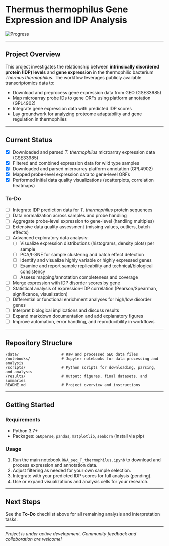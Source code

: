 
# Thermus thermophilus Gene Expression and IDP Analysis

![Progress](https://img.shields.io/badge/Progress-40%25-yellow)

---

## Project Overview

This project investigates the relationship between **intrinsically disordered protein (IDP) levels** and **gene expression** in the thermophilic bacterium *Thermus thermophilus*. The workflow leverages publicly available transcriptomics data to:

- Download and preprocess gene expression data from GEO (GSE33985)
- Map microarray probe IDs to gene ORFs using platform annotation (GPL4902)
- Integrate gene expression data with predicted IDP scores
- Lay groundwork for analyzing proteome adaptability and gene regulation in thermophiles

---

## Current Status

- [x] Downloaded and parsed *T. thermophilus* microarray expression data (GSE33985)
- [x] Filtered and combined expression data for wild type samples
- [x] Downloaded and parsed microarray platform annotation (GPL4902)
- [x] Mapped probe-level expression data to gene-level ORFs
- [x] Performed initial data quality visualizations (scatterplots, correlation heatmaps)

### To-Do

- [ ] Integrate IDP prediction data for *T. thermophilus* protein sequences
- [ ] Data normalization across samples and probe handling
- [ ] Aggregate probe-level expression to gene-level (handling multiples)
- [ ] Extensive data quality assessment (missing values, outliers, batch effects)
- [ ] Advanced exploratory data analysis:
  - [ ] Visualize expression distributions (histograms, density plots) per sample
  - [ ] PCA/t-SNE for sample clustering and batch effect detection
  - [ ] Identify and visualize highly variable or highly expressed genes
  - [ ] Examine and report sample replicability and technical/biological consistency
  - [ ] Assess mapping/annotation completeness and coverage
- [ ] Merge expression with IDP disorder scores by gene
- [ ] Statistical analysis of expression–IDP correlation (Pearson/Spearman, significance, visualization)
- [ ] Differential or functional enrichment analyses for high/low disorder genes
- [ ] Interpret biological implications and discuss results
- [ ] Expand markdown documentation and add explanatory figures
- [ ] Improve automation, error handling, and reproducibility in workflows

---

## Repository Structure

```
/data/                   # Raw and processed GEO data files
/notebooks/              # Jupyter notebooks for data processing and analysis
/scripts/                # Python scripts for downloading, parsing, and analysis
/results/                # Output: figures, final datasets, and summaries
README.md                # Project overview and instructions
```

---

## Getting Started

### Requirements

- Python 3.7+
- Packages: `GEOparse`, `pandas`, `matplotlib`, `seaborn` (install via pip)

### Usage

1. Run the main notebook `RNA_seq_T_thermophilus.ipynb` to download and process expression and annotation data.
2. Adjust filtering as needed for your own sample selection.
3. Integrate with your predicted IDP scores for full analysis (pending).
4. Use or expand visualizations and analysis cells for your research.

---

## Next Steps

See the **To-Do** checklist above for all remaining analysis and interpretation tasks.

---

*Project is under active development. Community feedback and collaboration are welcome!*
